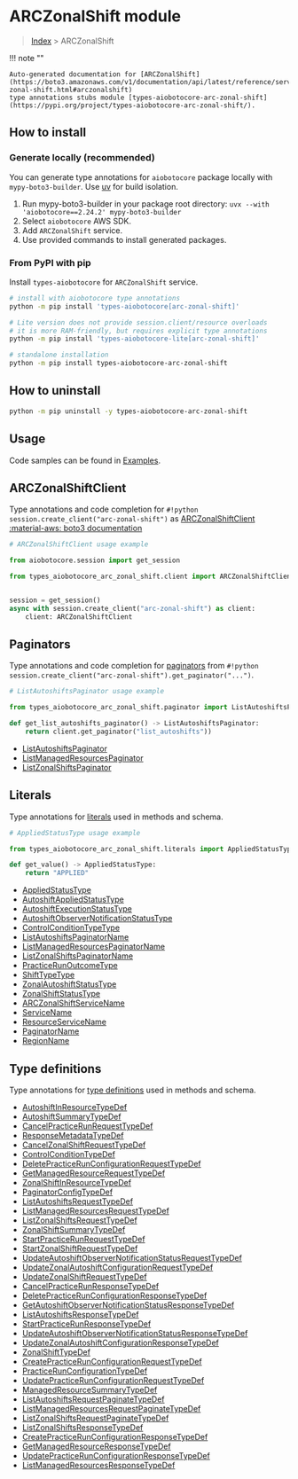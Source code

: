 # ARCZonalShift module

> [Index](../README.md) > ARCZonalShift


!!! note ""

    Auto-generated documentation for [ARCZonalShift](https://boto3.amazonaws.com/v1/documentation/api/latest/reference/services/arc-zonal-shift.html#arczonalshift)
    type annotations stubs module [types-aiobotocore-arc-zonal-shift](https://pypi.org/project/types-aiobotocore-arc-zonal-shift/).

## How to install

### Generate locally (recommended)

You can generate type annotations for `aiobotocore` package locally with `mypy-boto3-builder`.
Use [uv](https://docs.astral.sh/uv/getting-started/installation/) for build isolation.

1. Run mypy-boto3-builder in your package root directory: `uvx --with 'aiobotocore==2.24.2' mypy-boto3-builder`
1. Select `aiobotocore` AWS SDK.
1. Add `ARCZonalShift` service.
1. Use provided commands to install generated packages.



### From PyPI with pip

Install `types-aiobotocore` for `ARCZonalShift` service.

```bash
# install with aiobotocore type annotations
python -m pip install 'types-aiobotocore[arc-zonal-shift]'

# Lite version does not provide session.client/resource overloads
# it is more RAM-friendly, but requires explicit type annotations
python -m pip install 'types-aiobotocore-lite[arc-zonal-shift]'

# standalone installation
python -m pip install types-aiobotocore-arc-zonal-shift
```



## How to uninstall

```bash
python -m pip uninstall -y types-aiobotocore-arc-zonal-shift
```

## Usage

Code samples can be found in [Examples](./usage.md).

## ARCZonalShiftClient

Type annotations and code completion for  `#!python session.create_client("arc-zonal-shift")` as [ARCZonalShiftClient](./client.md)
[:material-aws: boto3 documentation](https://boto3.amazonaws.com/v1/documentation/api/latest/reference/services/arc-zonal-shift.html#ARCZonalShift.Client)

```python
# ARCZonalShiftClient usage example

from aiobotocore.session import get_session

from types_aiobotocore_arc_zonal_shift.client import ARCZonalShiftClient


session = get_session()
async with session.create_client("arc-zonal-shift") as client:
    client: ARCZonalShiftClient
```


## Paginators

Type annotations and code completion for
[paginators](./paginators.md)
from `#!python session.create_client("arc-zonal-shift").get_paginator("...")`.

```python
# ListAutoshiftsPaginator usage example

from types_aiobotocore_arc_zonal_shift.paginator import ListAutoshiftsPaginator

def get_list_autoshifts_paginator() -> ListAutoshiftsPaginator:
    return client.get_paginator("list_autoshifts"))
```

- [ListAutoshiftsPaginator](./paginators.md#listautoshiftspaginator)
- [ListManagedResourcesPaginator](./paginators.md#listmanagedresourcespaginator)
- [ListZonalShiftsPaginator](./paginators.md#listzonalshiftspaginator)








## Literals

Type annotations for [literals](./literals.md) used in methods and schema.

```python
# AppliedStatusType usage example

from types_aiobotocore_arc_zonal_shift.literals import AppliedStatusType

def get_value() -> AppliedStatusType:
    return "APPLIED"
```

- [AppliedStatusType](./literals.md#appliedstatustype)
- [AutoshiftAppliedStatusType](./literals.md#autoshiftappliedstatustype)
- [AutoshiftExecutionStatusType](./literals.md#autoshiftexecutionstatustype)
- [AutoshiftObserverNotificationStatusType](./literals.md#autoshiftobservernotificationstatustype)
- [ControlConditionTypeType](./literals.md#controlconditiontypetype)
- [ListAutoshiftsPaginatorName](./literals.md#listautoshiftspaginatorname)
- [ListManagedResourcesPaginatorName](./literals.md#listmanagedresourcespaginatorname)
- [ListZonalShiftsPaginatorName](./literals.md#listzonalshiftspaginatorname)
- [PracticeRunOutcomeType](./literals.md#practicerunoutcometype)
- [ShiftTypeType](./literals.md#shifttypetype)
- [ZonalAutoshiftStatusType](./literals.md#zonalautoshiftstatustype)
- [ZonalShiftStatusType](./literals.md#zonalshiftstatustype)
- [ARCZonalShiftServiceName](./literals.md#arczonalshiftservicename)
- [ServiceName](./literals.md#servicename)
- [ResourceServiceName](./literals.md#resourceservicename)
- [PaginatorName](./literals.md#paginatorname)
- [RegionName](./literals.md#regionname)




## Type definitions

Type annotations for [type definitions](./type_defs.md) used in methods and schema.

- [AutoshiftInResourceTypeDef](./type_defs.md#autoshiftinresourcetypedef)
- [AutoshiftSummaryTypeDef](./type_defs.md#autoshiftsummarytypedef)
- [CancelPracticeRunRequestTypeDef](./type_defs.md#cancelpracticerunrequesttypedef)
- [ResponseMetadataTypeDef](./type_defs.md#responsemetadatatypedef)
- [CancelZonalShiftRequestTypeDef](./type_defs.md#cancelzonalshiftrequesttypedef)
- [ControlConditionTypeDef](./type_defs.md#controlconditiontypedef)
- [DeletePracticeRunConfigurationRequestTypeDef](./type_defs.md#deletepracticerunconfigurationrequesttypedef)
- [GetManagedResourceRequestTypeDef](./type_defs.md#getmanagedresourcerequesttypedef)
- [ZonalShiftInResourceTypeDef](./type_defs.md#zonalshiftinresourcetypedef)
- [PaginatorConfigTypeDef](./type_defs.md#paginatorconfigtypedef)
- [ListAutoshiftsRequestTypeDef](./type_defs.md#listautoshiftsrequesttypedef)
- [ListManagedResourcesRequestTypeDef](./type_defs.md#listmanagedresourcesrequesttypedef)
- [ListZonalShiftsRequestTypeDef](./type_defs.md#listzonalshiftsrequesttypedef)
- [ZonalShiftSummaryTypeDef](./type_defs.md#zonalshiftsummarytypedef)
- [StartPracticeRunRequestTypeDef](./type_defs.md#startpracticerunrequesttypedef)
- [StartZonalShiftRequestTypeDef](./type_defs.md#startzonalshiftrequesttypedef)
- [UpdateAutoshiftObserverNotificationStatusRequestTypeDef](./type_defs.md#updateautoshiftobservernotificationstatusrequesttypedef)
- [UpdateZonalAutoshiftConfigurationRequestTypeDef](./type_defs.md#updatezonalautoshiftconfigurationrequesttypedef)
- [UpdateZonalShiftRequestTypeDef](./type_defs.md#updatezonalshiftrequesttypedef)
- [CancelPracticeRunResponseTypeDef](./type_defs.md#cancelpracticerunresponsetypedef)
- [DeletePracticeRunConfigurationResponseTypeDef](./type_defs.md#deletepracticerunconfigurationresponsetypedef)
- [GetAutoshiftObserverNotificationStatusResponseTypeDef](./type_defs.md#getautoshiftobservernotificationstatusresponsetypedef)
- [ListAutoshiftsResponseTypeDef](./type_defs.md#listautoshiftsresponsetypedef)
- [StartPracticeRunResponseTypeDef](./type_defs.md#startpracticerunresponsetypedef)
- [UpdateAutoshiftObserverNotificationStatusResponseTypeDef](./type_defs.md#updateautoshiftobservernotificationstatusresponsetypedef)
- [UpdateZonalAutoshiftConfigurationResponseTypeDef](./type_defs.md#updatezonalautoshiftconfigurationresponsetypedef)
- [ZonalShiftTypeDef](./type_defs.md#zonalshifttypedef)
- [CreatePracticeRunConfigurationRequestTypeDef](./type_defs.md#createpracticerunconfigurationrequesttypedef)
- [PracticeRunConfigurationTypeDef](./type_defs.md#practicerunconfigurationtypedef)
- [UpdatePracticeRunConfigurationRequestTypeDef](./type_defs.md#updatepracticerunconfigurationrequesttypedef)
- [ManagedResourceSummaryTypeDef](./type_defs.md#managedresourcesummarytypedef)
- [ListAutoshiftsRequestPaginateTypeDef](./type_defs.md#listautoshiftsrequestpaginatetypedef)
- [ListManagedResourcesRequestPaginateTypeDef](./type_defs.md#listmanagedresourcesrequestpaginatetypedef)
- [ListZonalShiftsRequestPaginateTypeDef](./type_defs.md#listzonalshiftsrequestpaginatetypedef)
- [ListZonalShiftsResponseTypeDef](./type_defs.md#listzonalshiftsresponsetypedef)
- [CreatePracticeRunConfigurationResponseTypeDef](./type_defs.md#createpracticerunconfigurationresponsetypedef)
- [GetManagedResourceResponseTypeDef](./type_defs.md#getmanagedresourceresponsetypedef)
- [UpdatePracticeRunConfigurationResponseTypeDef](./type_defs.md#updatepracticerunconfigurationresponsetypedef)
- [ListManagedResourcesResponseTypeDef](./type_defs.md#listmanagedresourcesresponsetypedef)

